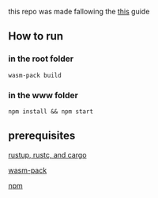 this repo was made fallowing the <a href="https://rustwasm.github.io/docs/book/">this</a> guide

## How to run

### in the root folder
```
wasm-pack build
```

### in the www folder
```
npm install && npm start
```

## prerequisites
<a href="https://www.rust-lang.org/tools/install"> rustup, rustc, and cargo </a>

<a href="https://rustwasm.github.io/wasm-pack/installer/"> wasm-pack </a>

<a href="https://www.npmjs.com/get-npm"> npm </a>
